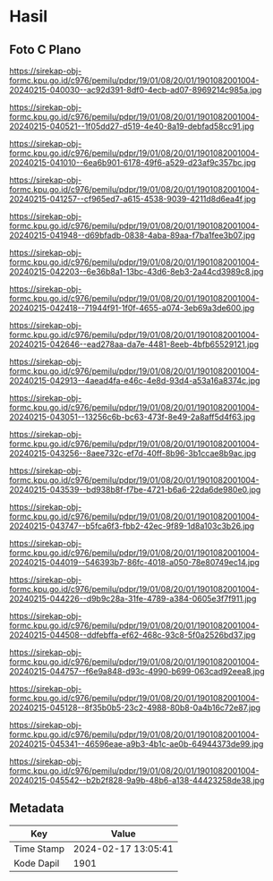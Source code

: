 # Hasil

## Foto C Plano

https://sirekap-obj-formc.kpu.go.id/c976/pemilu/pdpr/19/01/08/20/01/1901082001004-20240215-040030--ac92d391-8df0-4ecb-ad07-8969214c985a.jpg

https://sirekap-obj-formc.kpu.go.id/c976/pemilu/pdpr/19/01/08/20/01/1901082001004-20240215-040521--1f05dd27-d519-4e40-8a19-debfad58cc91.jpg

https://sirekap-obj-formc.kpu.go.id/c976/pemilu/pdpr/19/01/08/20/01/1901082001004-20240215-041010--6ea6b901-6178-49f6-a529-d23af9c357bc.jpg

https://sirekap-obj-formc.kpu.go.id/c976/pemilu/pdpr/19/01/08/20/01/1901082001004-20240215-041257--cf965ed7-a615-4538-9039-4211d8d6ea4f.jpg

https://sirekap-obj-formc.kpu.go.id/c976/pemilu/pdpr/19/01/08/20/01/1901082001004-20240215-041948--d69bfadb-0838-4aba-89aa-f7ba1fee3b07.jpg

https://sirekap-obj-formc.kpu.go.id/c976/pemilu/pdpr/19/01/08/20/01/1901082001004-20240215-042203--6e36b8a1-13bc-43d6-8eb3-2a44cd3989c8.jpg

https://sirekap-obj-formc.kpu.go.id/c976/pemilu/pdpr/19/01/08/20/01/1901082001004-20240215-042418--71944f91-1f0f-4655-a074-3eb69a3de600.jpg

https://sirekap-obj-formc.kpu.go.id/c976/pemilu/pdpr/19/01/08/20/01/1901082001004-20240215-042646--ead278aa-da7e-4481-8eeb-4bfb65529121.jpg

https://sirekap-obj-formc.kpu.go.id/c976/pemilu/pdpr/19/01/08/20/01/1901082001004-20240215-042913--4aead4fa-e46c-4e8d-93d4-a53a16a8374c.jpg

https://sirekap-obj-formc.kpu.go.id/c976/pemilu/pdpr/19/01/08/20/01/1901082001004-20240215-043051--13256c6b-bc63-473f-8e49-2a8aff5d4f63.jpg

https://sirekap-obj-formc.kpu.go.id/c976/pemilu/pdpr/19/01/08/20/01/1901082001004-20240215-043256--8aee732c-ef7d-40ff-8b96-3b1ccae8b9ac.jpg

https://sirekap-obj-formc.kpu.go.id/c976/pemilu/pdpr/19/01/08/20/01/1901082001004-20240215-043539--bd938b8f-f7be-4721-b6a6-22da6de980e0.jpg

https://sirekap-obj-formc.kpu.go.id/c976/pemilu/pdpr/19/01/08/20/01/1901082001004-20240215-043747--b5fca6f3-fbb2-42ec-9f89-1d8a103c3b26.jpg

https://sirekap-obj-formc.kpu.go.id/c976/pemilu/pdpr/19/01/08/20/01/1901082001004-20240215-044019--546393b7-86fc-4018-a050-78e80749ec14.jpg

https://sirekap-obj-formc.kpu.go.id/c976/pemilu/pdpr/19/01/08/20/01/1901082001004-20240215-044226--d9b9c28a-31fe-4789-a384-0605e3f7f911.jpg

https://sirekap-obj-formc.kpu.go.id/c976/pemilu/pdpr/19/01/08/20/01/1901082001004-20240215-044508--ddfebffa-ef62-468c-93c8-5f0a2526bd37.jpg

https://sirekap-obj-formc.kpu.go.id/c976/pemilu/pdpr/19/01/08/20/01/1901082001004-20240215-044757--f6e9a848-d93c-4990-b699-063cad92eea8.jpg

https://sirekap-obj-formc.kpu.go.id/c976/pemilu/pdpr/19/01/08/20/01/1901082001004-20240215-045128--8f35b0b5-23c2-4988-80b8-0a4b16c72e87.jpg

https://sirekap-obj-formc.kpu.go.id/c976/pemilu/pdpr/19/01/08/20/01/1901082001004-20240215-045341--46596eae-a9b3-4b1c-ae0b-64944373de99.jpg

https://sirekap-obj-formc.kpu.go.id/c976/pemilu/pdpr/19/01/08/20/01/1901082001004-20240215-045542--b2b2f828-9a9b-48b6-a138-44423258de38.jpg


## Metadata

| Key        | Value               |
| ---------- | ------------------- |
| Time Stamp | 2024-02-17 13:05:41 |
| Kode Dapil | 1901                |



